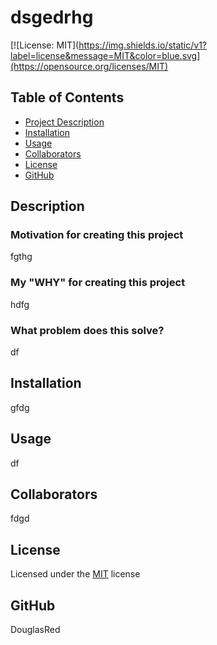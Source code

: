 
# dsgedrhg

[![License: MIT](https://img.shields.io/static/v1?label=license&message=MIT&color=blue.svg](https://opensource.org/licenses/MIT)

## Table of Contents
  - [Project Description](#Description)
  - [Installation](#Installation)
  - [Usage](#Usage)
  - [Collaborators](#Collaborators)
  - [License](#License)
  - [GitHub](#GitHub)

## Description

### Motivation for creating this project
  fgthg

### My "WHY" for creating this project
  hdfg

### What problem does this solve?
  df


## Installation
  gfdg

## Usage
  df

## Collaborators
  fdgd


## License
  Licensed under the [MIT](https://choosealicense.com/license/mit) license


## GitHub
  DouglasRed

